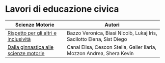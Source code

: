 # Lavori di educazione civica

| Scienze Motorie | Autori |
|-----------------|--------|
| [Rispetto per gli altri e inclusività](rispetto.md) | Bazzo Veronica, Biasi Nicolò, Lukaj Iris, Sacilotto Elena, Sist Diego |
| [Dalla ginnastica alle scienze motorie](ginnastica.md) | Canal Elisa, Cescon Stella, Galler Ilaria, Mozzon Andrea, Shera Kevin |
